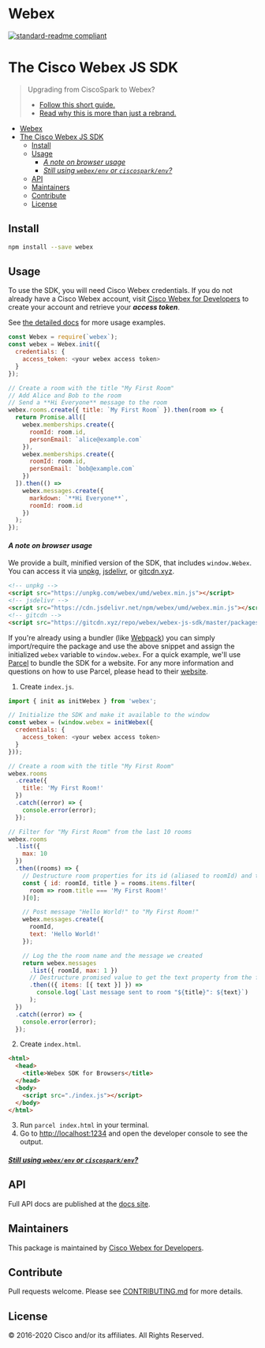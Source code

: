 # Webex

[![standard-readme compliant](https://img.shields.io/badge/readme%20style-standard-brightgreen.svg?style=flat-square)](https://github.com/RichardLitt/standard-readme)

# The Cisco Webex JS SDK

> Upgrading from CiscoSpark to Webex?
>
> - [Follow this short guide.](../../../UPGRADING.md)
> - [Read why this is more than just a rebrand.](https://developer.webex.com/blog/the-new-cisco-webex-for-developers-is-here---what-developers-need-to-know-from-our-rebrand)

- [Webex](#webex)
- [The Cisco Webex JS SDK](#the-cisco-webex-js-sdk)
  - [Install](#install)
  - [Usage](#usage)
    - [_A note on browser usage_](#a-note-on-browser-usage)
    - [_Still using `webex/env` or `ciscospark/env`?_](#still-using-webexenv-or-ciscosparkenv)
  - [API](#api)
  - [Maintainers](#maintainers)
  - [Contribute](#contribute)
  - [License](#license)

## Install

```bash
npm install --save webex
```

## Usage

To use the SDK, you will need Cisco Webex credentials. If you do not already have a Cisco Webex account, visit
[Cisco Webex for Developers](https://developer.webex.com/) to create your account and retrieve your **_access token_**.

See [the detailed docs](https://webex.github.io/webex-js-sdk/) for more usage examples.

```javascript
const Webex = require(`webex`);
const webex = Webex.init({
  credentials: {
    access_token: <your webex access token>
  }
});

// Create a room with the title "My First Room"
// Add Alice and Bob to the room
// Send a **Hi Everyone** message to the room
webex.rooms.create({ title: `My First Room` }).then(room => {
  return Promise.all([
    webex.memberships.create({
      roomId: room.id,
      personEmail: `alice@example.com`
    }),
    webex.memberships.create({
      roomId: room.id,
      personEmail: `bob@example.com`
    })
  ]).then(() =>
    webex.messages.create({
      markdown: `**Hi Everyone**`,
      roomId: room.id
    })
  );
});
```

#### _A note on browser usage_

We provide a built, minified version of the SDK, that includes `window.Webex`. You can access it via [unpkg](https://unpkg.com/), [jsdelivr](https://jsdelivr.com/), or [gitcdn.xyz](https://gitcdn.xyz/).

```html
<!-- unpkg -->
<script src="https://unpkg.com/webex/umd/webex.min.js"></script>
<!-- jsdelivr -->
<script src="https://cdn.jsdelivr.net/npm/webex/umd/webex.min.js"></script>
<!-- gitcdn -->
<script src="https://gitcdn.xyz/repo/webex/webex-js-sdk/master/packages/node_modules/webex/umd/webex.min.js"></script>
```

If you're already using a bundler (like [Webpack](https://webpack.js.org/)) you can simply import/require the package and use the above snippet and assign the initialized `webex` variable to `window.webex`.
For a quick example, we'll use [Parcel](https://parceljs.org/) to bundle the SDK for a website. For any more information and questions on how to use Parcel, please head to their [website](https://parceljs.org/).

1. Create `index.js`.

```javascript
import { init as initWebex } from 'webex';

// Initialize the SDK and make it available to the window
const webex = (window.webex = initWebex({
  credentials: {
    access_token: <your webex access token>
  }
}));

// Create a room with the title "My First Room"
webex.rooms
  .create({
    title: 'My First Room!'
  })
  .catch((error) => {
    console.error(error);
  });

// Filter for "My First Room" from the last 10 rooms
webex.rooms
  .list({
    max: 10
  })
  .then((rooms) => {
    // Destructure room properties for its id (aliased to roomId) and title
    const { id: roomId, title } = rooms.items.filter(
      room => room.title === 'My First Room!'
    )[0];

    // Post message "Hello World!" to "My First Room!"
    webex.messages.create({
      roomId,
      text: 'Hello World!'
    });

    // Log the the room name and the message we created
    return webex.messages
      .list({ roomId, max: 1 })
      // Destructure promised value to get the text property from the first item in items array
      .then(({ items: [{ text }] }) =>
        console.log(`Last message sent to room "${title}": ${text}`)
      );
  })
  .catch((error) => {
    console.error(error);
  });
```

2. Create `index.html`.

```html
<html>
  <head>
    <title>Webex SDK for Browsers</title>
  </head>
  <body>
    <script src="./index.js"></script>
  </body>
</html>
```

3. Run `parcel index.html` in your terminal.
4. Go to [http://localhost:1234](http://localhost:1234) and open the developer console to see the output.

#### _[Still using `webex/env` or `ciscospark/env`?](../../../documentation/webex.md#shell-script-quick-start)_

## API

Full API docs are published at the [docs site](https://webex.github.io/webex-js-sdk/api/).

## Maintainers

This package is maintained by [Cisco Webex for Developers](https://developer.webex.com/).

## Contribute

Pull requests welcome. Please see [CONTRIBUTING.md](https://github.com/webex/webex-js-sdk/blob/master/CONTRIBUTING.md) for more details.

## License

© 2016-2020 Cisco and/or its affiliates. All Rights Reserved.
